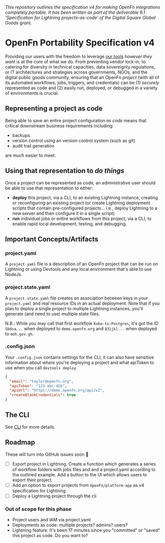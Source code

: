 _This repository outlines the specification v4 for making OpenFn integrations
completely portable. It has been written as part of the deliverable 6.1
'Specification for Lightning projects-as-code' of the Digital Square Global
Goods grant._

# OpenFn Portability Specification v4

Providing our users with the freedom to leverage [our tools](link_to_toolkit)
_however they want_ is at the core of what we do. From preventing vendor
lock-in, to catering for diversity in technical capacities, data sovereignty
regulations, or IT architectures and strategies across governments, NGOs, and
the digital public goods community, ensuring that an OpenFn _project_ (with all
of its automated workflows, jobs, triggers, and credentials) can be (1)
_securely_ represented as code and (2) easily run, deployed, or debugged in a
variety of environments is crucial.

## Representing a project as code

Being able to save an entire project configuration _as code_ means that critical
downstream business requirements including:

- backups
- version control using an version control system (such as git)
- audit trail generation

are much easier to meet.

## Using that representation to _do things_

Once a project can be represented as code, an administrative user should be able
to use that representation to either:

- **deploy** this project, via a CLI, to an existing Lightning instance,
  creating or reconfiguring an existing project (or create Lightning deployment
  scripts that contain pre-configured projects... i.e., deploy Lightning to a
  new server and then configure it in a single script)
- **run** individual jobs or entire workflows from this project, via a CLI, to
  enable rapid local development, testing, and debugging.

## Important Concepts/Artifacts

### project.yaml

A `project.yaml` file is a description of an OpenFn project that can be run on
Lightning or using Devtools and any local environment that's able to use NodeJs.

### project.state.yaml

A `project.state.yaml` file creates an association between keys in your
`project.yaml` and real resource IDs in an actual deployment. Note that if you
plan to deploy a single project to multiple Lightning instances, you'll generate
(and need to use) multiple state files.

N.B.: While you may call that first workflow `Kobo-to-Postgres`, it's got the ID
`5bdsa...` when deployed to `demo.openfn.org` and `831jkl...` when deployed to
`moh.gov.gh`.

### .config.json

Your `.config.json` contains settings for the CLI, it can also have sensitive
information about _where_ you're deploying a project and what apiToken to use
when you call `devtools deploy`.

```json
{
  "email": "taylor@openfn.org",
  "apiToken": "123-abc-456",
  "apiUrl": "https://demo.openfn.org/api/v2",
  "createBlankCredentials": true
}
```

## The CLI

See [CLI](CLI.md) for more details.

## Roadmap

These will turn into GitHub issues soon 🙏

- [ ] Export project in Lightning. Create a function which generates a series of
      workflow folders with jobs files and and a project.yaml according to the
      outlined example. Add a button to the UI which allows users to export
      their project.
- [ ] Add an option to export projects from `OpenFn/platform-app` as v4
      specification for Lightning
- [ ] Deploy a Lightning project through the cli

### Out of scope for this phase

- Project users and IAM via project.yaml
- Deployments as code: multiple projects? admins? users?
- Lightning feature: It's been 17 minutes since you "committed" or "saved" this
  project as code. Do you want to?
